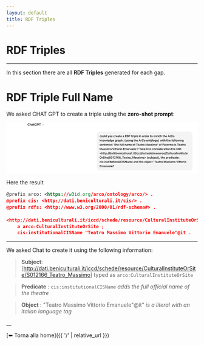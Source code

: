 ```yaml
---
layout: default
title: RDF Triples
---
```


# RDF Triples


---

In this section there are all **RDF Triples** generated for each gap.  

# RDF Triple Full Name 
We asked CHAT GPT to create a triple using the **zero-shot prompt**:


![Screenshot](assets/css/Screenshot%20Chat%20prompt%20name%20triple.png)

Here the result

```rdf
@prefix arco: <https://w3id.org/arco/ontology/arco/> .
@prefix cis: <http://dati.beniculturali.it/cis/> .
@prefix rdfs: <http://www.w3.org/2000/01/rdf-schema#> .

<http://dati.beniculturali.it/iccd/schede/resource/CulturalInstituteOrSite/S012166_Teatro_Massimo>
    a arco:CulturalInstituteOrSite ;
    cis:institutionalCISName "Teatro Massimo Vittorio Emanuele"@it .
```
---
We asked Chat to create it using the following information: 

> **Subject**:[<http://dati.beniculturali.it/iccd/schede/resource/CulturalInstituteOrSite/S012166_Teatro_Massimo>]
typed as `arco:CulturalInstituteOrSite`

> **Predicate** : `cis:institutionalCISName`
*adds the full official name of the theatre*

>**Object** : "Teatro Massimo Vittorio Emanuele"@it"
*is a literal with an italian language tag*


__

[⬅️ Torna alla home]({{ '/' | relative_url }})
